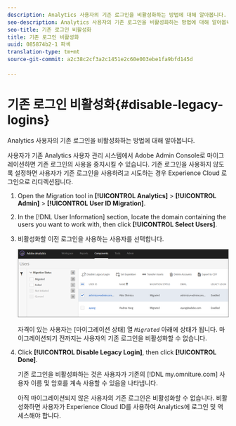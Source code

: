 ```yaml
---
description: Analytics 사용자의 기존 로그인을 비활성화하는 방법에 대해 알아봅니다.
seo-description: Analytics 사용자의 기존 로그인을 비활성화하는 방법에 대해 알아봅니다.
seo-title: 기존 로그인 비활성화
title: 기존 로그인 비활성화
uuid: 085874b2-1 파섹
translation-type: tm+mt
source-git-commit: a2c38c2cf3a2c1451e2c60e003ebe1fa9bfd145d

---
```



# 기존 로그인 비활성화{#disable-legacy-logins}

Analytics 사용자의 기존 로그인을 비활성화하는 방법에 대해 알아봅니다.

사용자가 기존 Analytics 사용자 관리 시스템에서 Adobe Admin Console로 마이그레이션하면 기존 로그인의 사용을 중지시킬 수 있습니다. 기존 로그인을 사용하지 않도록 설정하면 사용자가 기존 로그인을 사용하려고 시도하는 경우 Experience Cloud 로그인으로 리디렉션됩니다.

1. Open the Migration tool in **[!UICONTROL Analytics]** &gt; **[!UICONTROL Admin]** &gt; **[!UICONTROL User ID Migration]**.
1. In the [!DNL User Information] section, locate the domain containing the users you want to work with, then click **[!UICONTROL Select Users]**.
1. 비활성화할 이전 로그인을 사용하는 사용자를 선택합니다.

   ![](assets/user-info.png)

   자격이 있는 사용자는 [마이그레이션 상태] 열 *`Migrated`* 아래에 상태가 됩니다. 마이그레이션되기 전까지는 사용자의 기존 로그인을 비활성화할 수 없습니다.
1. Click **[!UICONTROL Disable Legacy Login]**, then click **[!UICONTROL Done]**.

   기존 로그인을 비활성화하는 것은 사용자가 기존의 [!DNL my.omniture.com] 사용자 이름 및 암호를 계속 사용할 수 있음을 나타냅니다.

   아직 마이그레이션되지 않은 사용자의 기존 로그인은 비활성화할 수 없습니다. 비활성화하면 사용자가 Experience Cloud ID를 사용하여 Analytics에 로그인 및 액세스해야 합니다.


